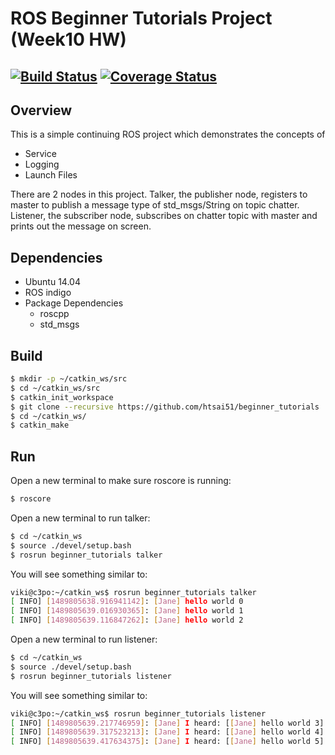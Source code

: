 # ROS Beginner Tutorials Project (Week10 HW)
[![Build Status](https://travis-ci.org/htsai51/beginner_tutorials.svg?branch=master)](https://travis-ci.org/htsai51/beginner_tutorials)
[![Coverage Status](https://coveralls.io/repos/github/htsai51/beginner_tutorials/badge.svg?branch=master)](https://coveralls.io/github/htsai51/beginner_tutorials?branch=master)
----

## Overview

This is a simple continuing ROS project which demonstrates the concepts of 

- Service
- Logging
- Launch Files

There are 2 nodes in this project.  Talker, the publisher node, registers to master to publish a message type of std_msgs/String on topic chatter.  Listener, the subscriber node, subscribes on chatter topic with master and prints out the message on screen.

## Dependencies

- Ubuntu 14.04
- ROS indigo
- Package Dependencies
    - roscpp
    - std_msgs

## Build

```bash
$ mkdir -p ~/catkin_ws/src
$ cd ~/catkin_ws/src
$ catkin_init_workspace
$ git clone --recursive https://github.com/htsai51/beginner_tutorials
$ cd ~/catkin_ws/
$ catkin_make
```

## Run

Open a new terminal to make sure roscore is running:

```bash
$ roscore
```
Open a new terminal to run talker:

```bash
$ cd ~/catkin_ws
$ source ./devel/setup.bash
$ rosrun beginner_tutorials talker
```
You will see something similar to:

```bash
viki@c3po:~/catkin_ws$ rosrun beginner_tutorials talker 
[ INFO] [1489805638.916941142]: [Jane] hello world 0
[ INFO] [1489805639.016930365]: [Jane] hello world 1
[ INFO] [1489805639.116847262]: [Jane] hello world 2
```

Open a new terminal to run listener:

```bash
$ cd ~/catkin_ws
$ source ./devel/setup.bash
$ rosrun beginner_tutorials listener
```

You will see something similar to:

```bash
viki@c3po:~/catkin_ws$ rosrun beginner_tutorials listener 
[ INFO] [1489805639.217746959]: [Jane] I heard: [[Jane] hello world 3]
[ INFO] [1489805639.317523213]: [Jane] I heard: [[Jane] hello world 4]
[ INFO] [1489805639.417634375]: [Jane] I heard: [[Jane] hello world 5]
```
